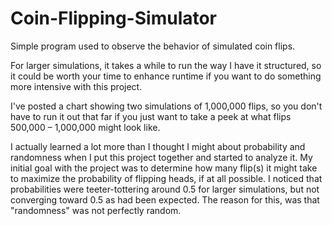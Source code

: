 # Coin-Flipping-Simulator
Simple program used to observe the behavior of simulated coin flips.


For larger simulations, it takes a while to run the way I have it structured, so it could be worth your time to enhance runtime if you want to do something more intensive with this project.

I've posted a chart showing two simulations of 1,000,000 flips, so you don't have to run it out that far if you just want to take a peek at what flips 500,000 – 1,000,000 might look like. 

I actually learned a lot more than I thought I might about probability and randomness when I put this project together and started to analyze it. My initial goal with the project was to determine how many flip(s) it might take to maximize the probability of flipping heads, if at all possible. I noticed that probabilities were teeter-tottering around 0.5 for larger simulations, but not converging toward 0.5 as had been expected. The reason for this, was that "randomness" was not perfectly random.
